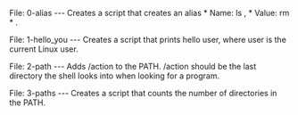 File: 0-alias --- Creates a script that creates an alias * Name: ls , * Value: rm * .

File: 1-hello_you --- Creates a script that prints hello user, where user is the current Linux user.

File: 2-path --- Adds /action to the PATH. /action should be the last directory the shell looks into when looking for a program.

File: 3-paths --- Creates a script that counts the number of directories in the PATH.

